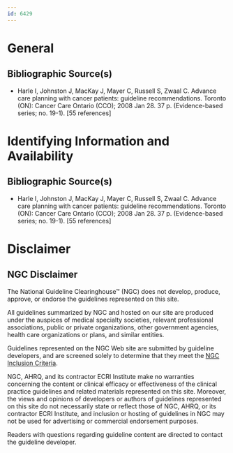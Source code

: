 ```yaml
---
id: 6429
---
```


# General

## Bibliographic Source(s)

- Harle I, Johnston J, MacKay J, Mayer C, Russell S, Zwaal C. Advance care planning with cancer patients: guideline recommendations. Toronto (ON): Cancer Care Ontario (CCO); 2008 Jan 28. 37 p. (Evidence-based series; no. 19-1). [55 references]

# Identifying Information and Availability

## Bibliographic Source(s)

- Harle I, Johnston J, MacKay J, Mayer C, Russell S, Zwaal C. Advance care planning with cancer patients: guideline recommendations. Toronto (ON): Cancer Care Ontario (CCO); 2008 Jan 28. 37 p. (Evidence-based series; no. 19-1). [55 references]

# Disclaimer

## NGC Disclaimer

The National Guideline Clearinghouse™ (NGC) does not develop, produce, approve, or endorse the guidelines represented on this site.

All guidelines summarized by NGC and hosted on our site are produced under the auspices of medical specialty societies, relevant professional associations, public or private organizations, other government agencies, health care organizations or plans, and similar entities.

Guidelines represented on the NGC Web site are submitted by guideline developers, and are screened solely to determine that they meet the [NGC Inclusion Criteria](/help-and-about/summaries/inclusion-criteria).

NGC, AHRQ, and its contractor ECRI Institute make no warranties concerning the content or clinical efficacy or effectiveness of the clinical practice guidelines and related materials represented on this site. Moreover, the views and opinions of developers or authors of guidelines represented on this site do not necessarily state or reflect those of NGC, AHRQ, or its contractor ECRI Institute, and inclusion or hosting of guidelines in NGC may not be used for advertising or commercial endorsement purposes.

Readers with questions regarding guideline content are directed to contact the guideline developer.

